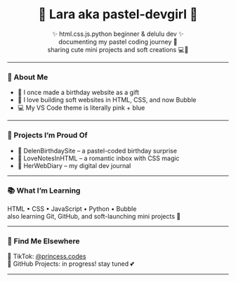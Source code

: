 <h1 align="center">🌷 Lara aka pastel-devgirl 🌷</h1>

<p align="center">
✨ html.css.js.python beginner & delulu dev ✨ <br>
documenting my pastel coding journey 💾 <br>
sharing cute mini projects and soft creations 💻💖
</p>

---

### 🧁 About Me
- 🎂 I once made a birthday website as a gift
- 🌸 I love building soft websites in HTML, CSS, and now Bubble
- 💻 My VS Code theme is literally pink + blue

---

### 📁 Projects I’m Proud Of
- 🎂 DelenBirthdaySite – a pastel-coded birthday surprise
- 💌 LoveNotesInHTML – a romantic inbox with CSS magic
- 📓 HerWebDiary – my digital dev journal

---

### 📚 What I’m Learning
HTML • CSS • JavaScript • Python • Bubble  
also learning Git, GitHub, and soft-launching mini projects 🧁

---

### 💖 Find Me Elsewhere
📸 TikTok: [@princess.codes](https://tiktok.com/@princess.codes)  
📌 GitHub Projects: in progress! stay tuned 💕

---

